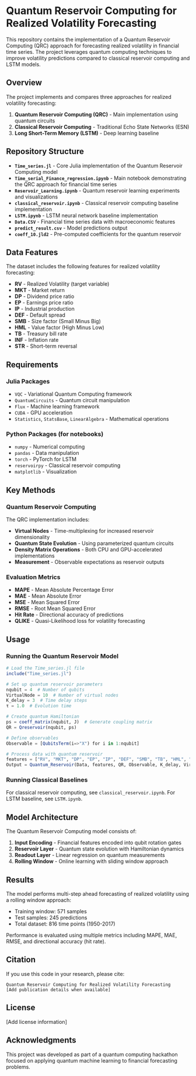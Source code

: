 # Quantum Reservoir Computing for Realized Volatility Forecasting

This repository contains the implementation of a Quantum Reservoir Computing (QRC) approach for forecasting realized volatility in financial time series. The project leverages quantum computing techniques to improve volatility predictions compared to classical reservoir computing and LSTM models.

## Overview

The project implements and compares three approaches for realized volatility forecasting:
1. **Quantum Reservoir Computing (QRC)** - Main implementation using quantum circuits
2. **Classical Reservoir Computing** - Traditional Echo State Networks (ESN)
3. **Long Short-Term Memory (LSTM)** - Deep learning baseline

## Repository Structure

- **`Time_series.jl`** - Core Julia implementation of the Quantum Reservoir Computing model
- **`Time_serial_Finance_regression.ipynb`** - Main notebook demonstrating the QRC approach for financial time series
- **`Reservoir_Learning.ipynb`** - Quantum reservoir learning experiments and visualizations
- **`classical_reservoir.ipynb`** - Classical reservoir computing baseline implementation
- **`LSTM.ipynb`** - LSTM neural network baseline implementation
- **`Data.CSV`** - Financial time series data with macroeconomic features
- **`predict_result.csv`** - Model predictions output
- **`coeff_10.jld2`** - Pre-computed coefficients for the quantum reservoir

## Data Features

The dataset includes the following features for realized volatility forecasting:
- **RV** - Realized Volatility (target variable)
- **MKT** - Market return
- **DP** - Dividend price ratio
- **EP** - Earnings price ratio
- **IP** - Industrial production
- **DEF** - Default spread
- **SMB** - Size factor (Small Minus Big)
- **HML** - Value factor (High Minus Low)
- **TB** - Treasury bill rate
- **INF** - Inflation rate
- **STR** - Short-term reversal

## Requirements

### Julia Packages
- `VQC` - Variational Quantum Computing framework
- `QuantumCircuits` - Quantum circuit manipulation
- `Flux` - Machine learning framework
- `CUDA` - GPU acceleration
- `Statistics`, `StatsBase`, `LinearAlgebra` - Mathematical operations

### Python Packages (for notebooks)
- `numpy` - Numerical computing
- `pandas` - Data manipulation
- `torch` - PyTorch for LSTM
- `reservoirpy` - Classical reservoir computing
- `matplotlib` - Visualization

## Key Methods

### Quantum Reservoir Computing
The QRC implementation includes:
- **Virtual Nodes** - Time-multiplexing for increased reservoir dimensionality
- **Quantum State Evolution** - Using parameterized quantum circuits
- **Density Matrix Operations** - Both CPU and GPU-accelerated implementations
- **Measurement** - Observable expectations as reservoir outputs

### Evaluation Metrics
- **MAPE** - Mean Absolute Percentage Error
- **MAE** - Mean Absolute Error
- **MSE** - Mean Squared Error
- **RMSE** - Root Mean Squared Error
- **Hit Rate** - Directional accuracy of predictions
- **QLIKE** - Quasi-Likelihood loss for volatility forecasting

## Usage

### Running the Quantum Reservoir Model

```julia
# Load the Time_series.jl file
include("Time_series.jl")

# Set up quantum reservoir parameters
nqubit = 4  # Number of qubits
VirtualNode = 10  # Number of virtual nodes
K_delay = 3  # Time delay steps
τ = 1.0  # Evolution time

# Create quantum Hamiltonian
ps = coeff_matrix(nqubit, J)  # Generate coupling matrix
QR = Qreservoir(nqubit, ps)

# Define observables
Observable = [QubitsTerm(i=>"X") for i in 1:nqubit]

# Process data with quantum reservoir
features = ["RV", "MKT", "DP", "EP", "IP", "DEF", "SMB", "TB", "HML", "INF", "STR"]
Output = Quantum_Reservoir(Data, features, QR, Observable, K_delay, VirtualNode, τ, nqubit)
```

### Running Classical Baselines

For classical reservoir computing, see `classical_reservoir.ipynb`.
For LSTM baseline, see `LSTM.ipynb`.

## Model Architecture

The Quantum Reservoir Computing model consists of:
1. **Input Encoding** - Financial features encoded into qubit rotation gates
2. **Reservoir Layer** - Quantum state evolution with Hamiltonian dynamics
3. **Readout Layer** - Linear regression on quantum measurements
4. **Rolling Window** - Online learning with sliding window approach

## Results

The model performs multi-step ahead forecasting of realized volatility using a rolling window approach:
- Training window: 571 samples
- Test samples: 245 predictions
- Total dataset: 816 time points (1950-2017)

Performance is evaluated using multiple metrics including MAPE, MAE, RMSE, and directional accuracy (hit rate).

## Citation

If you use this code in your research, please cite:

```
Quantum Reservoir Computing for Realized Volatility Forecasting
[Add publication details when available]
```

## License

[Add license information]

## Acknowledgments

This project was developed as part of a quantum computing hackathon focused on applying quantum machine learning to financial forecasting problems.
